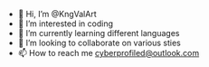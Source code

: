 - 👋 Hi, I’m @KngValArt
- 👀 I’m interested in coding
- 🌱 I’m currently learning different languages 
- 💞️ I’m looking to collaborate on various sties
- 📫 How to reach me cyberprofiled@outlook.com

<!---
KngValArt/KngValArt is a ✨ special ✨ repository because its `README.md` (this file) appears on your GitHub profile.
You can click the Preview link to take a look at your changes.
--->
